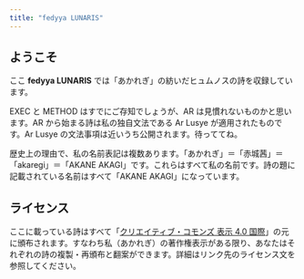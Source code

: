 ```yaml
---
title: "fedyya LUNARIS"
---
```


## ようこそ

ここ **fedyya LUNARIS** では「あかれぎ」の紡いだヒュムノスの詩を収録しています。

EXEC と METHOD はすでにご存知でしょうが、AR は見慣れないものかと思います。AR から始まる詩は私の独自文法である Ar Lusye が適用されたものです。Ar Lusye の文法事項は近いうち公開されます。待っててね。

歴史上の理由で、私の名前表記は複数あります。「あかれぎ」＝「赤城茜」＝「akaregi」＝「AKANE AKAGI」です。これらはすべて私の名前です。詩の題に記載されている名前はすべて「AKANE AKAGI」になっています。

## ライセンス

ここに載っている詩はすべて「[クリエイティブ・コモンズ 表示 4.0 国際](https://creativecommons.org/licenses/by/4.0/deed.ja)」の元に頒布されます。すなわち私（あかれぎ）の著作権表示がある限り、あなたはそれぞれの詩の複製・再頒布と翻案ができます。詳細はリンク先のライセンス文を参照してください。
